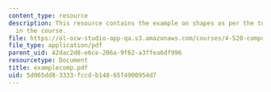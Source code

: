 ```yaml
---
content_type: resource
description: This resource contains the example on shapes as per the topics covered
  in the course.
file: https://ol-ocw-studio-app-qa.s3.amazonaws.com/courses/4-520-computational-design-i-theory-and-applications-fall-2005/5d065dd83333fccdb14865f4900954d7_examplecomp.pdf
file_type: application/pdf
parent_uid: 42dac2d8-e6ce-206a-9f62-a3ffea6df996
resourcetype: Document
title: examplecomp.pdf
uid: 5d065dd8-3333-fccd-b148-65f4900954d7
---
```

